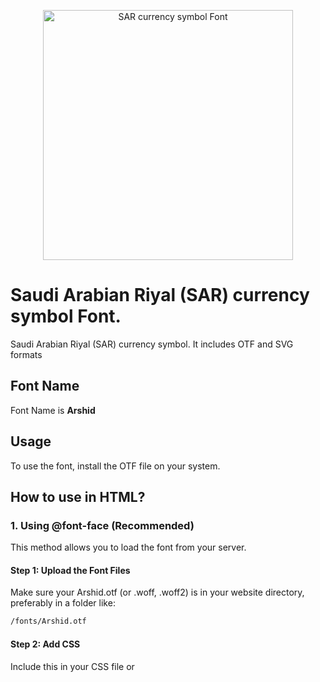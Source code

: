 <p align="center"><a href="#logo"><img src="https://raw.githubusercontent.com/mailmug/laravel-easy-pos/main/img.png" width="400" alt="SAR currency symbol Font"></a></p>


# Saudi Arabian Riyal (SAR) currency symbol Font.  

Saudi Arabian Riyal (SAR) currency symbol.   It includes OTF and SVG formats

## Font Name
Font Name is **Arshid**


## Usage
To use the font, install the OTF file on your system.

## How to use in HTML?

### 1. Using @font-face (Recommended)
This method allows you to load the font from your server.

#### Step 1: Upload the Font Files
Make sure your Arshid.otf (or .woff, .woff2) is in your website directory, preferably in a folder like:

```bash
/fonts/Arshid.otf
```

#### Step 2: Add CSS
Include this in your CSS file or <style> tag:

```css
@font-face {
    font-family: 'Arshid';
    src: url('fonts/Arshid.otf') format('opentype');
    font-weight: normal;
    font-style: normal;
}

.sar{
    font-family: 'Arshid', sans-serif;
}
```

```html
<p><span style="font-family: 'Arshid';">$</span>100</p>

```

### 2. Using Google Drive / CDN (Alternative)
If you upload the font to GitHub or a CDN, you can reference it directly in CSS:

```css
@font-face {
    font-family: 'Arshid';
    src: url('https://your-web-link/Arshid.otf') format('opentype');
}
```